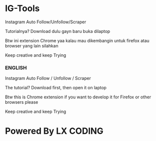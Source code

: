 # IG-Tools
Instagram Auto Follow/Unfollow/Scraper

Tutorialnya?
Download dulu gayn baru buka dilaptop

Btw ini extension Chrome yaa
kalau mau dikembangin untuk firefox atau browser yang lain silahkan

Keep creative and keep Trying

### ENGLISH

Instagram Auto Follow / Unfollow / Scraper

The tutorial? Download first, then open it on laptop

Btw this is Chrome extension if you want to develop it for Firefox or other browsers please

Keep creative and keep Trying

# Powered By LX CODING

